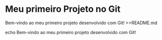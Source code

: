 # Meu primeiro Projeto no Git
Bem-vindo ao meu primeiro projeto desenvolvido com Git! >>README.md

echo Bem-vindo ao meu primeiro projeto desenvolvido com Git!
